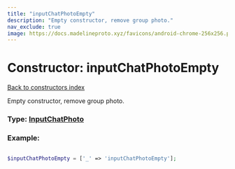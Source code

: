 ```yaml
---
title: "inputChatPhotoEmpty"
description: "Empty constructor, remove group photo."
nav_exclude: true
image: https://docs.madelineproto.xyz/favicons/android-chrome-256x256.png
---
```

# Constructor: inputChatPhotoEmpty  
[Back to constructors index](/API_docs/constructors/index.html)



Empty constructor, remove group photo.




### Type: [InputChatPhoto](/API_docs/types/InputChatPhoto.html)


### Example:

```php

$inputChatPhotoEmpty = ['_' => 'inputChatPhotoEmpty'];
```  
